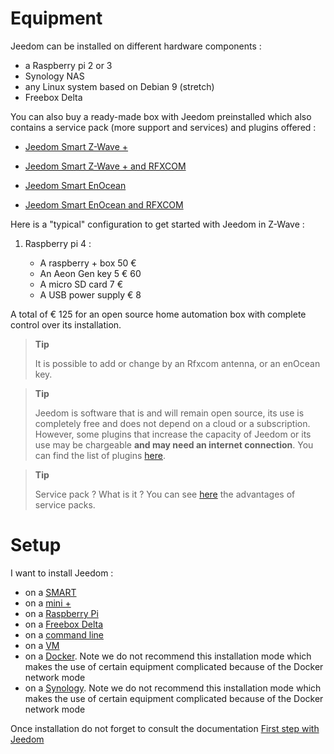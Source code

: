 # Equipment

Jeedom can be installed on different hardware components :

-   a Raspberry pi 2 or 3
-   Synology NAS
-   any Linux system based on Debian 9 (stretch)
-   Freebox Delta

You can also buy a ready-made box with Jeedom preinstalled which also contains a service pack (more support and services) and plugins offered :

-   [Jeedom Smart Z-Wave +](https://www.domadoo.fr/fr/box-domotique/3959-jeedom-controleur-domotique-jeedom-smart-z-wave.html)

-   [Jeedom Smart Z-Wave + and RFXCOM](https://www.domadoo.fr/fr/box-domotique/4043-jeedom-controleur-domotique-jeedom-smart-z-wave-et-interface-rfxcom.html)

-   [Jeedom Smart EnOcean](https://www.domadoo.fr/fr/box-domotique/4041-jeedom-controleur-domotique-jeedom-smart-enocean.html)

-   [Jeedom Smart EnOcean and RFXCOM](https://www.domadoo.fr/fr/box-domotique/4044-jeedom-controleur-domotique-jeedom-smart-enocean-et-interface-rfxcom.html)

Here is a "typical" configuration to get started with Jeedom in Z-Wave :

1. Raspberry pi 4 :

    -   A raspberry + box 50 €
    -   An Aeon Gen key 5 € 60
    -   A micro SD card 7 €
    -   A USB power supply € 8

A total of € 125 for an open source home automation box with complete control over its installation.

> **Tip**
>
> It is possible to add or change by an Rfxcom antenna, or an enOcean key.

> **Tip**
>
> Jeedom is software that is and will remain open source, its use is completely free and does not depend on a cloud or a subscription. However, some plugins that increase the capacity of Jeedom or its use may be chargeable **and may need an internet connection**. You can find the list of plugins [here](http://market.jeedom.fr/index.php?v=d&p=market&type=plugin).

> **Tip**
>
> Service pack ? What is it ? You can see [here](https://blog.jeedom.fr/?p=1215) the advantages of service packs.

# Setup

I want to install Jeedom :

- on a [SMART](https://doc.jeedom.com/en_US/howto/recovery_mode_jeedom_smart)
- on a [mini +](https://doc.jeedom.com/en_US/installation/mini)
- on a [Raspberry Pi](https://doc.jeedom.com/en_US/installation/rpi)
- on a [Freebox Delta](https://doc.jeedom.com/en_US/installation/freeboxdelta)
- on a [command line](https://doc.jeedom.com/en_US/installation/cli)
- on a [VM](https://doc.jeedom.com/en_US/installation/vm)
- on a [Docker](https://doc.jeedom.com/en_US/installation/docker). Note we do not recommend this installation mode which makes the use of certain equipment complicated because of the Docker network mode
- on a [Synology](https://doc.jeedom.com/en_US/installation/synology). Note we do not recommend this installation mode which makes the use of certain equipment complicated because of the Docker network mode

Once installation do not forget to consult the documentation [First step with Jeedom](https://doc.jeedom.com/en_US/premiers-pas/index)
